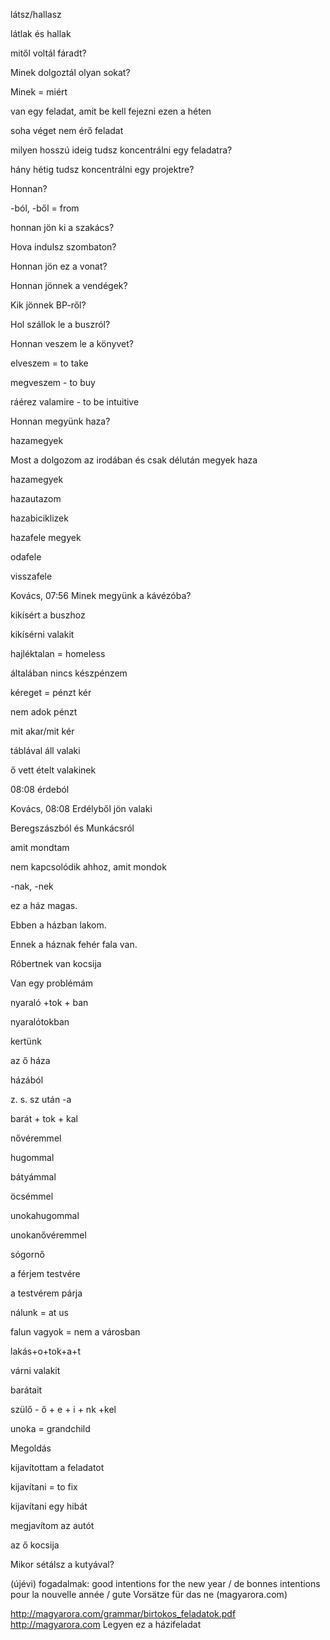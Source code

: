 látsz/hallasz

látlak és hallak

mitől voltál fáradt?

Minek dolgoztál olyan sokat?

Minek = miért

van egy feladat, amit be kell fejezni ezen a héten

soha véget nem érő feladat

milyen hosszú ideig tudsz koncentrálni egy feladatra?

hány hétig tudsz koncentrálni egy projektre?

Honnan?

-ból, -ből = from

honnan jön ki a szakács?

Hova indulsz szombaton?

Honnan jön ez a vonat?

Honnan jönnek a vendégek?

Kik jönnek  BP-ről?

Hol szállok le a buszról?

Honnan veszem le a könyvet?

elveszem = to take

megveszem - to buy

ráérez valamire - to be intuitive

Honnan megyünk haza?

hazamegyek

Most a dolgozom az irodában és csak délután megyek haza

hazamegyek

hazautazom

hazabiciklizek

hazafele megyek

odafele

visszafele


Kovács, 07:56
Minek megyünk a kávézóba?

kikísért a buszhoz

kikísérni valakit

hajléktalan = homeless

általában nincs készpénzem

kéreget = pénzt kér

nem adok pénzt

mit akar/mit kér

táblával áll valaki

ő vett ételt valakinek

08:08
érdeból

Kovács, 08:08
Erdélyből jön valaki

Beregszászból és Munkácsról

amit mondtam

nem kapcsolódik ahhoz, amit mondok

-nak, -nek

ez a ház magas.

Ebben a házban lakom.

Ennek a háznak fehér fala van.

Róbertnek van kocsija

Van egy problémám

nyaraló +tok + ban

nyaralótokban

kertünk

az ő háza

házából

z. s. sz után -a

barát + tok + kal

nővéremmel

hugommal

bátyámmal

öcsémmel

unokahugommal

unokanővéremmel

sógornő

a férjem testvére

a testvérem párja

nálunk = at us

falun vagyok = nem a városban

lakás+o+tok+a+t

várni valakit

barátait

szülő - ő + e + i + nk +kel

unoka = grandchild

Megoldás

kijavítottam a feladatot

kijavítani = to fix

kijavítani egy hibát

megjavítom az autót

az ő kocsija

Mikor sétálsz a kutyával?

(újévi) fogadalmak: good intentions for the new year / de bonnes intentions pour la nouvelle année / gute Vorsätze für das ne (magyarora.com)


http://magyarora.com/grammar/birtokos_feladatok.pdf
http://magyarora.com
Legyen ez a házifeladat